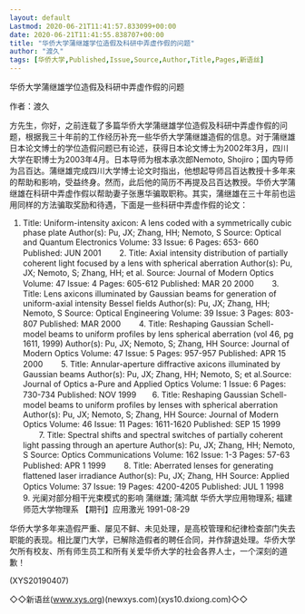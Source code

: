 ```yaml
---
layout: default
Lastmod: 2020-06-21T11:41:57.833099+00:00
date: 2020-06-21T11:41:55.838707+00:00
title: "华侨大学蒲继雄学位造假及科研中弄虚作假的问题"
author: "渡久"
tags: [华侨大学,Published,Issue,Source,Author,Title,Pages,新语丝]
---
```


华侨大学蒲继雄学位造假及科研中弄虚作假的问题

作者：渡久

方先生，你好，之前连载了多篇华侨大学蒲继雄学位造假及科研中弄虚作假的问题，根据我三十年前的工作经历补充一些华侨大学蒲继雄造假的信息。对于蒲继雄日本论文博士的学位造假问题已有论述，获得日本论文博士为2002年3月，四川大学在职博士为2003年4月。日本导师为根本承次郎Nemoto, Shojiro；国内导师为吕百达。蒲继雄完成四川大学博士论文时指出，他想起导师吕百达教授十多年来的帮助和影响，受益终身。然而，此后他的简历不再提及吕百达教授。华侨大学蒲继雄在科研中弄虚作假以帮助妻子张惠华骗取职称。其实，蒲继雄在三十年前也运用同样的方法骗取奖励和待遇，下面是一些科研中弄虚作假的论文：

1. Title: Uniform-intensity axicon: A lens coded with a symmetrically cubic phase plate Author(s): Pu, JX; Zhang, HH; Nemoto, S Source: Optical and Quantum Electronics Volume: 33 Issue: 6 Pages: 653- 660 Published: JUN 2001 　　2. Title: Axial intensity distribution of partially coherent light focused by a lens with spherical aberration Author(s): Pu, JX; Nemoto, S; Zhang, HH; et al. Source: Journal of Modern Optics Volume: 47 Issue: 4 Pages: 605-612 Published: MAR 20 2000  　　3. Title: Lens axicons illuminated by Gaussian beams for generation of uniform-axial intensity Bessel fields Author(s): Pu, JX; Zhang, HH; Nemoto, S Source: Optical Engineering Volume: 39 Issue: 3 Pages: 803-807 Published: MAR 2000 　　4. Title: Reshaping Gaussian Schell-model beams to uniform profiles by lens spherical aberration (vol 46, pg 1611, 1999) Author(s): Pu, JX; Nemoto, S; Zhang, HH Source: Journal of Modern Optics Volume: 47 Issue: 5 Pages: 957-957 Published: APR 15 2000 　　5. Title: Annular-aperture diffractive axicons illuminated by Gaussian beams Author(s): Pu, JX; Zhang, HH; Nemoto, S; et al.Source: Journal of Optics a-Pure and Applied Optics Volume: 1 Issue: 6 Pages: 730-734 Published: NOV 1999　　6. Title: Reshaping Gaussian Schell-model beams to uniform profiles by lenses with spherical aberration Author(s): Pu, JX; Nemoto, S; Zhang, HH Source: Journal of Modern Optics Volume: 46 Issue: 11 Pages: 1611-1620 Published: SEP 15 1999  　　7. Title: Spectral shifts and spectral switches of partially coherent light passing through an aperture Author(s): Pu, JX; Zhang, HH; Nemoto, S Source: Optics Communications Volume: 162 Issue: 1-3 Pages: 57-63 Published: APR 1 1999  　　8. Title: Aberrated lenses for generating flattened laser irradiance Author(s): Pu, JX; Zhang, HH Source: Applied Optics Volume: 37 Issue: 19 Pages: 4200-4205 Published: JUL 1 1998　　9. 光阑对部分相干光束模式的影响 蒲继雄; 蒲鸿猷 华侨大学应用物理系; 福建师范大学物理系 【期刊】应用激光 1991-08-29

华侨大学多年来造假严重、屡见不鲜、未见处理，是高校管理和纪律检查部门失去职能的表现。相比厦门大学，已解除造假者的聘任合同，并作辞退处理。华侨大学欠所有校友、所有师生员工和所有关爱华侨大学的社会各界人士，一个深刻的道歉！

(XYS20190407)

◇◇新语丝(www.xys.org)(newxys.com)(xys10.dxiong.com)◇◇

